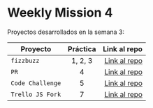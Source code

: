 # Weekly Mission 4

Proyectos desarrollados en la semana 3:

| Proyecto | Práctica | Link al repo |
| ------------- |:-------------:| -----:|
|`fizzbuzz`|1, 2, 3|[Link al repo](https://github.com/pe-ca/Refactoring)|
|`PR`|4|[Link al repo](https://github.com/pe-ca/fizzbuzz)|
|`Code Challenge`|5|[Link al repo](https://github.com/pe-ca/CodeChallenge)|
|`Trello JS Fork`|7|[Link al repo](https://github.com/pe-ca/trello)|
